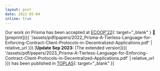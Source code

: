 ```yaml
---
layout: post
date: 2022-05-04
inline: true
---
```


Our work on Prisma has been accepted at [ECOOP'22](https://2022.ecoop.org/){: target="_blank" } 🎉 [preprint]({{ '/assets/pdf/papers/2022_Prisma-A-Tierless-Language-for-Enforcing-Contract-Client-Protocols-in-Decentralized-Applications.pdf' | relative_url }})
[**Update Sep 2023:** [The extended version]({{ '/assets/pdf/papers/2023_Prisma-A-Tierless-Language-for-Enforcing-Contract-Client-Protocols-in-Decentralized-Applications.pdf' | relative_url }}) has been published in [TOPLAS](https://dl.acm.org/journal/toplas){: target="_blank" }]
